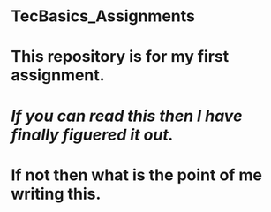 # TecBasics_Assignments

# This repository is for my first assignment.

# _If you can read this then I have finally figuered it out._ 
# If not then what is the point of me writing this.
